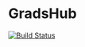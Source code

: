 # GradsHub

[![Build Status](https://travis-ci.org/CodeFusionGroup/GradsHub.svg?branch=master)](https://travis-ci.org/CodeFusionGroup/GradsHub)
